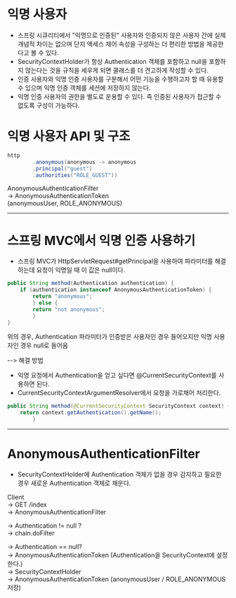 # 익명 사용자
* 스프링 시큐리티에서 "익명으로 인증된" 사용자와 인증되지 않은 사용자 간에 실제 개념적 차이는 없으며 단지 액세스 제어 속성을 구성하는 더 편리한 방법을 제공한다고 볼 수 있다.
* SecurityContextHolder가 항상 Authentication 객체를 포함하고 null을 포함하지 않는다는 것을 규칙을 세우게 되면 클래스를 더 견고하게 작성할 수 있다.
* 인증 사용자와 익명 인증 사용자를 구분해서 어떤 기능을 수행하고자 할 때 유용할 수 있으며 익명 인증 객체를 세션에 저장하지 않는다.
* 익명 인증 사용자의 권한을 별도로 운용할 수 있다. 즉 인증된 사용자가 접근할 수 없도록 구성이 가능하다.

# 익명 사용자 API 및 구조
```java
http
        .anonymous(anonymous -> anonymous
        .principal("guest")
        .authorities("ROLE_GUEST"))
```
AnonymousAuthenticationFilter  
-> AnonymousAuthenticationToken  
(anonymousUser, ROLE_ANONYMOUS)

---

# 스프링 MVC에서 익명 인증 사용하기
* 스프링 MVC가 HttpServletRequest#getPrincipal을 사용하여 파라미터를 해결하는데 요청이 익명일 때 이 값은 null이다.
```java
public String method(Authentication authentication) {
    if (authentication instanceof AnonymousAuthenticationToken) {
        return "anonymous";
        } else {
        return "not anonymous";
        }
}
```
위의 경우, Authentication 파라미터가 인증받은 사용자인 경우 들어오지만 익명 사용자인 경우 null로 들어옴

--> 해결 방법

* 익명 요청에서 Authentication을 얻고 싶다면 @CurrentSecurityContext를 사용하면 된다.
* CurrentSecurityContextArgumentResolver에서 요청을 가로채어 처리한다.
```java
public String method(@CurrentSecurityContext SecurityContext context) {
    return context.getAuthentication().getName();
        }
```

---

# AnonymousAuthenticationFilter
* SecurityContextHolder에 Authentication 객체가 없을 경우 감지하고 필요한 경우 새로운 Authentication 객체로 채운다.

Client  
-> GET /index  
-> AnonymousAuthenticationFilter

-> Authentication != null ?  
-> chain.doFilter
 
-> Authentication == null?  
-> AnonymousAuthenticationToken (Authentication을 SecurityContext에 설정한다.)  
-> SecurityContextHolder  
-> AnonymousAuthenticationToken (anonymousUser / ROLE_ANONYMOUS 저장)

